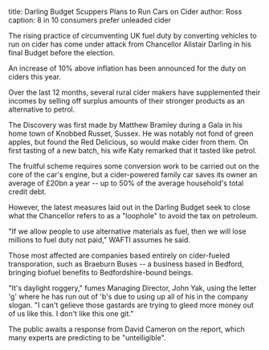 title: Darling Budget Scuppers Plans to Run Cars on Cider
author: Ross
caption: 8 in 10 consumers prefer unleaded cider

<p>
The rising practice of circumventing UK fuel duty by
converting vehicles to run on cider has come under
attack from Chancellor Alistair Darling in his final
Budget before the election.
</p>
<!--BREAK-->
<p>
An increase of 10% above inflation has been announced
for the duty on ciders this year.
</p>
<p>
Over the last 12 months, several rural cider makers
have supplemented their incomes by selling off surplus
amounts of their stronger products as an alternative
to petrol.
</p>
<p>
The Discovery was first made by Matthew Bramley during
a Gala in his home town of Knobbed Russet, Sussex. He
was notably not fond of green apples, but found the Red Delicious,
so would make cider from them. On first tasting of a new
batch, his wife Katy remarked that it tasted like petrol.
</p>
<p>
The fruitful scheme requires some conversion work
to be carried out on the core of the car's engine, but
a cider-powered family car saves its owner an
average of £20bn a year -- up to 50% of the average
household's total credit debt.
</p>
<p>
However, the latest measures laid out in the Darling
Budget seek to close what the Chancellor refers to
as a "loophole" to avoid the tax on petroleum.
</p>
<p>
"If we allow people to use alternative materials as
fuel, then we will lose millions to fuel duty not paid,"
WAFTI assumes he said.
</p>
<p>
Those most affected are companies based entirely on
cider-fueled transporation, such as Braeburn Buses
-- a business based in Bedford, bringing biofuel benefits
to Bedfordshire-bound beings.
</p>
<p>
"It's daylight roggery," fumes Managing Director,
John Yak, using the letter 'g' where he has run out of 'b's
due to using up all of his in the company slogan. "I can't gelieve
those gastards are trying to gleed more money out of us like this.
I don't like this one git."
</p>
<p>
The public awaits a response from David Cameron on the
report, which many
experts are predicting to be "untelligible".
</p>
